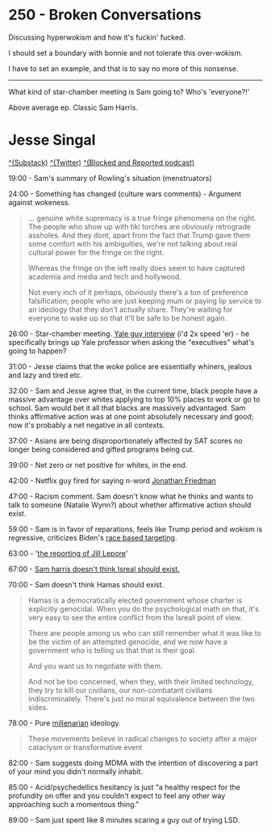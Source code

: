 # 250 - Broken Conversations 

Discussing hyperwokism and how it's fuckin' fucked. 

I should set a boundary with bonnie and not tolerate this over-wokism. 

I have to set an example, and that is to say no more of this nonsense. 

---

What kind of star-chamber meeting is Sam going to? Who's 'everyone?!'

Above average ep. Classic Sam Harris.

# Jesse Singal

[^(Substack)](https://jessesingal.substack.com/)
[^(Twitter)](https://twitter.com/jessesingal)
[^(Blocked and Reported podcast)](https://barpodcast.fireside.fm/)

19:00 - Sam's summary of Rowling's situation (menstruators)

24:00 - Something has changed (culture wars comments) - Argument against wokeness.

> ... genuine white supremacy is a true fringe phenomena on the right. The people who show up with tiki torches are obviously retrograde assholes. And they dont, apart from the fact that Trump gave them some comfort with his ambiguities, we're not talking about real cultural power for the fringe on the right. 
>
> Whereas the fringe on the left really does seem to have captured academia and media and tech and hollywood. 
>
> Not every inch of it perhaps, obviously there's a ton of preference falsification; people who are just keeping mum or paying lip service to an ideology that they don't actually share. They're waiting for everyone to wake up so that it'll be safe to be honest again. 

26:00 - Star-chamber meeting. [Yale guy interview](https://youtu.be/xJbHkWTHiZ0?t=38) (i'd 2x speed 'er) - he specifically brings up Yale professor when asking the "executives" what's going to happen?

31:00 - Jesse claims that the woke police are essentially whiners, jealous and lazy and tired etc. 

32:00 - Sam and Jesse agree that, in the current time, black people have a massive advantage over whites applying to top 10% places to work or go to school. Sam would bet it all that blacks are massively advantaged. Sam thinks affirmative action was at one point absolutely necessary and good; now it's probably a net negative in all contexts.  

37:00 - Asians are being disproportionately affected by SAT scores no longer being considered and gifted programs being cut. 

39:00 - Net zero or net positive for whites, in the end. 

42:00 - Netflix guy fired for saying n-word [Jonathan Friedman](https://www.bing.com/search?q=jonathan+friedland+fired&FORM=AWRE)

47:00 - Racism comment. Sam doesn't know what he thinks and wants to talk to someone (Natalie Wynn?) about whether affirmative action should exist.

59:00 - Sam is in favor of reparations, feels like Trump period and wokism is regressive, criticizes Biden's [race based targeting](https://alphanewsmn.com/midwest-farmers-challenge-bidens-race-based-loan-forgiveness-program/).

63:00 - '[the reporting of Jill Lepore](https://www.newyorker.com/magazine/2020/07/20/the-invention-of-the-police)'

67:00 - [Sam harris doesn't think Isreal should exist.](https://samharris.org/podcasts/why-dont-i-criticize-israel/)

70:00 - Sam doesn't think Hamas should exist.

>Hamas is a democratically elected government whose charter is explicitly genocidal. When you do the psychological math on that, it's very easy to see the entire conflict from the Isreali point of view.  
>  
>There are people among us who can still remember what it was like to be the victim of an attempted genocide, and we now have a government who is telling us that that is their goal.  
>  
>And you want us to negotiate with them.  
>  
>And not be too concerned, when they, with their limited technology, they try to kill our civilians, our non-combatant civilians indiscriminately. There's just no moral equivalence between the two sides.

78:00 - Pure [millenarian](https://en.wikipedia.org/wiki/Millenarianism) ideology.

>These movements believe in radical changes to society after a major cataclysm or transformative event

82:00 - Sam suggests doing MDMA with the intention of discovering a part of your mind you didn't normally inhabit.

85:00 - Acid/psychedellics hesitancy is just "a healthy respect for the profundity on offer and you couldn't expect to feel any other way approaching such a momentous thing."

89:00 - Sam just spent like 8 minutes scaring a guy out of trying LSD.
